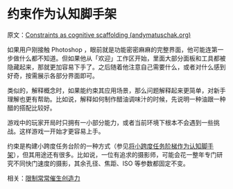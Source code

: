 # 约束作为认知脚手架

原文：[Constraints as cognitive scaffolding (andymatuschak.org)](https://notes.andymatuschak.org/z8DyCwRiC8HT89mMvtBjwcGVs5ucHPHcrScch)

如果用户刚接触 Photoshop ，眼前就是功能密密麻麻的完整界面，他可能连第一步做什么都不知道。但如果他从「欢迎」工作区开始，里面大部分面板和工具都被隐藏起来，那就更加容易下手了。之后随着他注意自己需要什么，或者对什么感到好奇，按需展示各部分界面即可。

类似的，解释概念时，如果能约束其应用场景，那么问题解释起来更简单，对新手理解也更有帮助。比如说，解释如何制作醋油调味汁的时候，先说明一种油跟一种醋的搭配比较好。

游戏中的玩家开局时只拥有一小部分能力，或者当前环境下根本不会遇到一些挑战。这样游戏一开始才更容易上手。

约束是构建小跨度任务台阶的一种方式（参见[将小跨度任务阶梯作为认知脚手架](https://notes.andymatuschak.org/z2qBbdZidZNjbpdggRbmgeUeVf2H7aCevSYvE)），但其用途还有很多。比如说，一位有追求的摄影师，可能会花一整年专门研究不同快门速度的摄影，其余孔径、焦距、ISO 等参数都固定不变。

相关：[限制常常催生创造力](https://notes.andymatuschak.org/zfsf2tFq4u5TuCgCMyWgFhwrTSMofHby1ae)